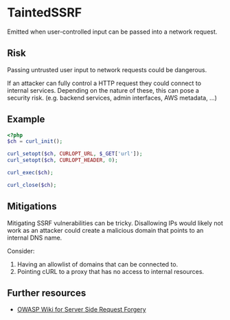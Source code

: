 # TaintedSSRF

Emitted when user-controlled input can be passed into a network request.

## Risk

Passing untrusted user input to network requests could be dangerous. 

If an attacker can fully control a HTTP request they could connect to internal services. Depending on the nature of these, this can pose a security risk. (e.g. backend services, admin interfaces, AWS metadata, ...)

## Example

```php
<?php
$ch = curl_init();

curl_setopt($ch, CURLOPT_URL, $_GET['url']);
curl_setopt($ch, CURLOPT_HEADER, 0);

curl_exec($ch);

curl_close($ch);
```

## Mitigations

Mitigating SSRF vulnerabilities can be tricky. Disallowing IPs would likely not work as an attacker could create a malicious domain that points to an internal DNS name.

Consider:

1. Having an allowlist of domains that can be connected to.
2. Pointing cURL to a proxy that has no access to internal resources.

## Further resources

- [OWASP Wiki for Server Side Request Forgery](https://owasp.org/www-community/attacks/Server_Side_Request_Forgery)
